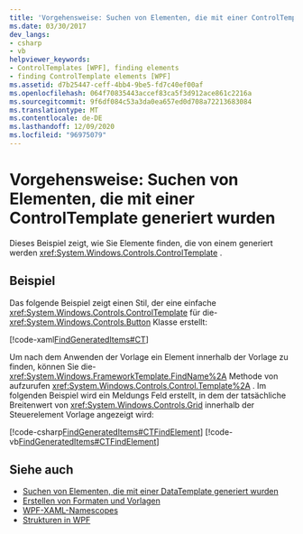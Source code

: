 ```yaml
---
title: 'Vorgehensweise: Suchen von Elementen, die mit einer ControlTemplate generiert wurden'
ms.date: 03/30/2017
dev_langs:
- csharp
- vb
helpviewer_keywords:
- ControlTemplates [WPF], finding elements
- finding ControlTemplate elements [WPF]
ms.assetid: d7b25447-ceff-4bb4-9be5-fd7c40ef00af
ms.openlocfilehash: 064f70835443accef83ca5f3d912ace861c2216a
ms.sourcegitcommit: 9f6df084c53a3da0ea657ed0d708a72213683084
ms.translationtype: MT
ms.contentlocale: de-DE
ms.lasthandoff: 12/09/2020
ms.locfileid: "96975079"
---
```

# <a name="how-to-find-controltemplate-generated-elements"></a>Vorgehensweise: Suchen von Elementen, die mit einer ControlTemplate generiert wurden
Dieses Beispiel zeigt, wie Sie Elemente finden, die von einem generiert werden <xref:System.Windows.Controls.ControlTemplate> .  
  
## <a name="example"></a>Beispiel  
 Das folgende Beispiel zeigt einen Stil, der eine einfache <xref:System.Windows.Controls.ControlTemplate> für die- <xref:System.Windows.Controls.Button> Klasse erstellt:  
  
 [!code-xaml[FindGeneratedItems#CT](~/samples/snippets/csharp/VS_Snippets_Wpf/FindGeneratedItems/CSharp/Window1.xaml#ct)]  
  
 Um nach dem Anwenden der Vorlage ein Element innerhalb der Vorlage zu finden, können Sie die- <xref:System.Windows.FrameworkTemplate.FindName%2A> Methode von aufzurufen <xref:System.Windows.Controls.Control.Template%2A> . Im folgenden Beispiel wird ein Meldungs Feld erstellt, in dem der tatsächliche Breitenwert von <xref:System.Windows.Controls.Grid> innerhalb der Steuerelement Vorlage angezeigt wird:  
  
 [!code-csharp[FindGeneratedItems#CTFindElement](~/samples/snippets/csharp/VS_Snippets_Wpf/FindGeneratedItems/CSharp/Window1.xaml.cs#ctfindelement)]
 [!code-vb[FindGeneratedItems#CTFindElement](~/samples/snippets/visualbasic/VS_Snippets_Wpf/FindGeneratedItems/VisualBasic/Window1.xaml.vb#ctfindelement)]  
  
## <a name="see-also"></a>Siehe auch

- [Suchen von Elementen, die mit einer DataTemplate generiert wurden](../data/how-to-find-datatemplate-generated-elements.md)
- [Erstellen von Formaten und Vorlagen](/dotnet/desktop-wpf/fundamentals/styles-templates-overview)
- [WPF-XAML-Namescopes](../advanced/wpf-xaml-namescopes.md)
- [Strukturen in WPF](../advanced/trees-in-wpf.md)
